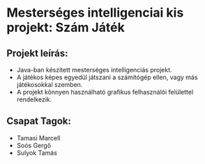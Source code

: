 # Mesterséges intelligenciai kis projekt: Szám Játék
##	Projekt leírás:
* Java-ban készített mesterséges intelligenciás projekt.
* A játékos képes egyedül játszani a számítógép ellen, vagy más játékosokkal szemben.
* A projekt könnyen használható grafikus felhasználói felülettel rendelkezik.
##	Csapat Tagok: 	
* Tamasi Marcell
* Soós Gergő
* Sulyok Tamás